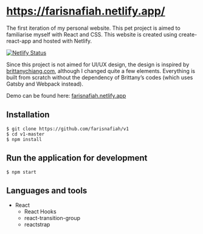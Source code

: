 # https://farisnafiah.netlify.app/

The first iteration of my personal website. This pet project is aimed to familiarise myself with React and CSS. This website is created using create-react-app and hosted with Netlify.

[![Netlify Status](https://api.netlify.com/api/v1/badges/101715ae-1620-4218-8b8d-3463330522a0/deploy-status)](https://app.netlify.com/sites/farisnafiah/deploys)

Since this project is not aimed for UI/UX design, the design is inspired by [brittanychiang.com](https://brittanychiang.com/), although I changed quite a few elements. Everything is built from scratch without the dependency of Brittany’s codes (which uses Gatsby and Webpack instead).

Demo can be found here: [farisnafiah.netlify.app](https://farisnafiah.netlify.app/)

## Installation
```
$ git clone https://github.com/farisnafiah/v1
$ cd v1-master
$ npm install
```

## Run the application for development
```
$ npm start
```

## Languages and tools
* React
  * React Hooks
  * react-transition-group
  * reactstrap
